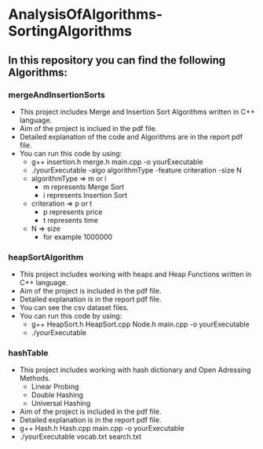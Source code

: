 # AnalysisOfAlgorithms-SortingAlgorithms
## In this repository you can find the following Algorithms:

### mergeAndInsertionSorts
- This project includes Merge and Insertion Sort Algorithms written in C++ language.
- Aim of the project is inclued in the pdf file.
- Detailed explanation of the code and Algorithms are in the report pdf file.
- You can run this code by using:
  - g++ insertion.h merge.h main.cpp -o yourExecutable
  - ./yourExecutable -algo algorithmType -feature criteration -size N
  - algorithmType => m or i 
    - m represents Merge Sort
    - i represents Insertion Sort
  - criteration => p or t
    - p represents price
    - t represents time
  - N => size 
    - for example 1000000
  
### heapSortAlgorithm
- This project includes working with heaps and Heap Functions written in C++ language.
- Aim of the project is included in the pdf file.
- Detailed explanation is in the report pdf file.
- You can see the csv dataset files. 
- You can run this code by using:
  - g++ HeapSort.h HeapSort.cpp Node.h main.cpp -o yourExecutable
  - ./yourExecutable

### hashTable
- This project includes working with hash dictionary and Open Adressing Methods.
  - Linear Probing
  - Double Hashing
  - Universal Hashing
- Aim of the project is included in the pdf file.
- Detailed explanation is in the report pdf file.
- g++ Hash.h Hash.cpp main.cpp -o yourExecutable
- ./yourExecutable vocab.txt search.txt

